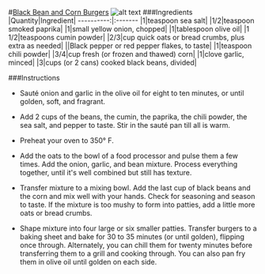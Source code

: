 #[Black Bean and Corn Burgers](http://food52.com/recipes/23748-black-bean-and-corn-burgers)
![alt text](https://images.food52.com/BJUMqCxo7iYBbmVGeQBUv0zVF_4=/753x502/906a901f-6dad-452a-803e-3087c35e3de6--2013-0820_gena_veggie-burgers-062.jpg)
###Ingredients
|Quantity|Ingredient|
----------:|:-------
|1|teaspoon sea salt|
|1/2|teaspoon smoked paprika|
|1|small yellow onion, chopped|
|1|tablespoon olive oil|
|1 1/2|teaspoons cumin powder|
|2/3|cup quick oats or bread crumbs, plus extra as needed|
||Black pepper or red pepper flakes, to taste|
|1|teaspoon chili powder|
|3/4|cup fresh (or frozen and thawed) corn|
|1|clove garlic, minced|
|3|cups (or 2 cans) cooked black beans, divided|

###Instructions

* Sauté onion and garlic in the olive oil for eight to ten minutes, or until golden, soft, and fragrant.

* Add 2 cups of the beans, the cumin, the paprika, the chili powder, the sea salt, and pepper to taste. Stir in the sauté pan till all is warm.

* Preheat your oven to 350° F.

* Add the oats to the bowl of a food processor and pulse them a few times. Add the onion, garlic, and bean mixture. Process everything together, until it's well combined but still has texture.

* Transfer mixture to a mixing bowl. Add the last cup of black beans and the corn and mix well with your hands. Check for seasoning and season to taste. If the mixture is too mushy to form into patties, add a little more oats or bread crumbs.

* Shape mixture into four large or six smaller patties. Transfer burgers to a baking sheet and bake for 30 to 35 minutes (or until golden), flipping once through. Alternately, you can chill them for twenty minutes before transferring them to a grill and cooking through. You can also pan fry them in olive oil until golden on each side.